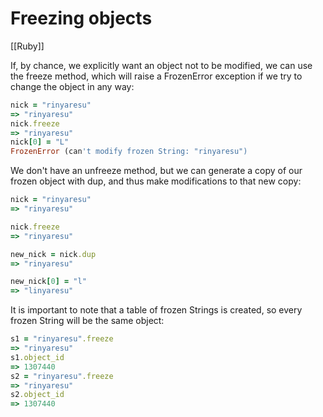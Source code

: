 # Freezing objects

[[Ruby]]

If, by chance, we explicitly want an object not to be modified, we can use the freeze method, which will raise a FrozenError exception if we try to change the object in any way:

```ruby
nick = "rinyaresu"
=> "rinyaresu"
nick.freeze
=> "rinyaresu"
nick[0] = "L"
FrozenError (can't modify frozen String: "rinyaresu")
```

We don't have an unfreeze method, but we can generate a copy of our frozen object with dup, and thus make modifications to that new copy:

```ruby
nick = "rinyaresu"
=> "rinyaresu" 

nick.freeze
=> "rinyaresu" 

new_nick = nick.dup 
=> "rinyaresu" 

new_nick[0] = "l"
=> "linyaresu"
```

It is important to note that a table of frozen Strings is created, so every frozen String will be the same object:

```ruby
s1 = "rinyaresu".freeze
=> "rinyaresu"
s1.object_id
=> 1307440
s2 = "rinyaresu".freeze
=> "rinyaresu"
s2.object_id
=> 1307440
```
